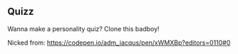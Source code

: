 ## Quizz

Wanna make a personality quiz? Clone this badboy!

Nicked from: https://codepen.io/adm_jacqus/pen/xWMXBp?editors=0110#0

